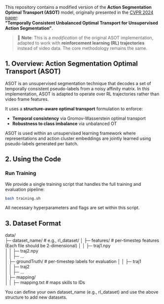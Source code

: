 This repository contains a modified version of the **Action Segmentation Optimal Transport (ASOT)** model, originally presented in the [CVPR 2024 paper](http://arxiv.org/abs/2404.01518):  
**"Temporally Consistent Unbalanced Optimal Transport for Unsupervised Action Segmentation"**.

> 📌 **Note**: This is a *modification* of the original ASOT implementation, adapted to work with **reinforcement learning (RL) trajectories** instead of video data. The core methodology remains the same.

## 1. Overview: Action Segmentation Optimal Transport (ASOT)

ASOT is an unsupervised segmentation technique that decodes a set of temporally consistent pseudo-labels from a noisy affinity matrix. In this implementation, ASOT is adapted to operate over RL trajectories rather than video frame features.

It uses a **structure-aware optimal transport** formulation to enforce:

- **Temporal consistency** via Gromov-Wasserstein optimal transport
- **Robustness to class imbalance** via unbalanced OT

ASOT is used within an unsupervised learning framework where representations and action cluster embeddings are jointly learned using pseudo-labels generated per batch.

## 2. Using the Code

### Run Training

We provide a single training script that handles the full training and evaluation pipeline:

```bash
bash training.sh
```
All necessary hyperparameters and flags are set within this script.

## 3. Dataset Format
data/                 
├─ dataset_name/                # e.g., rl_dataset/
│  ├─ features/                 # per-timestep features (Each file should be 2-dimensional)
│  │  ├─ traj1.npy              
│  │  ├─ traj2.npy              
│  │  ├─ ...                    
│  ├─ groundTruth/              # per-timestep labels for evaluation
│  │  ├─ traj1                  
│  │  ├─ traj2                  
│  │  ├─ ...                    
│  ├─ mapping/                 
│  │  ├─ mapping.txt            # maps skills to IDs 

You can define your own dataset_name (e.g., rl_dataset) and use the above structure to add new datasets.


